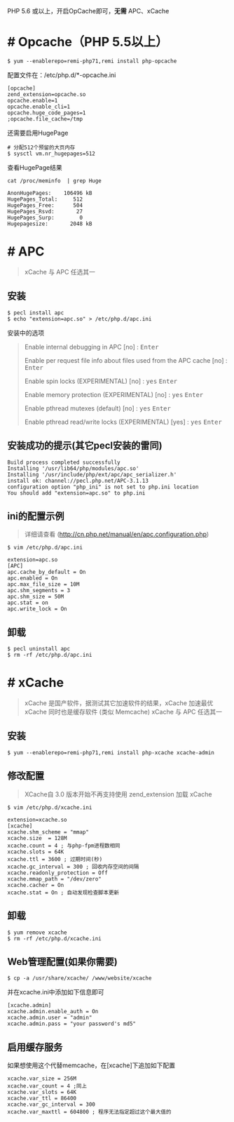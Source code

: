 PHP 5.6 或以上，开启OpCache即可，**无需** APC、xCache

# # Opcache（PHP 5.5以上）
```
$ yum --enablerepo=remi-php71,remi install php-opcache
```
配置文件在：/etc/php.d/*-opcache.ini
```
[opcache]
zend_extension=opcache.so
opcache.enable=1
opcache.enable_cli=1
opcache.huge_code_pages=1
;opcache.file_cache=/tmp
```
还需要启用HugePage
```
# 分配512个预留的大页内存
$ sysctl vm.nr_hugepages=512
```
查看HugePage结果
```
cat /proc/meminfo  | grep Huge
```
```
AnonHugePages:    106496 kB
HugePages_Total:     512
HugePages_Free:      504
HugePages_Rsvd:       27
HugePages_Surp:        0
Hugepagesize:       2048 kB
```


# # APC
> xCache 与 APC 任选其一

## 安装
```
$ pecl install apc
$ echo "extension=apc.so" > /etc/php.d/apc.ini
```
安装中的选项
> Enable internal debugging in APC [no] : <kbd>Enter</kbd>
>
> Enable per request file info about files used from the APC cache [no] : <kbd>Enter</kbd>
>
> Enable spin locks (EXPERIMENTAL) [no] : <kbd>yes</kbd> <kbd>Enter</kbd>
>
> Enable memory protection (EXPERIMENTAL) [no] : <kbd>yes</kbd> <kbd>Enter</kbd>
>
> Enable pthread mutexes (default) [no] : <kbd>yes</kbd> <kbd>Enter</kbd>
>
> Enable pthread read/write locks (EXPERIMENTAL) [yes] : <kbd>yes</kbd> <kbd>Enter</kbd>

## 安装成功的提示(其它pecl安装的雷同)
```
Build process completed successfully
Installing '/usr/lib64/php/modules/apc.so'
Installing '/usr/include/php/ext/apc/apc_serializer.h'
install ok: channel://pecl.php.net/APC-3.1.13
configuration option "php_ini" is not set to php.ini location
You should add "extension=apc.so" to php.ini
```
## ini的配置示例
> 详细请查看 (http://cn.php.net/manual/en/apc.configuration.php)

```
$ vim /etc/php.d/apc.ini
```
```
extension=apc.so
[APC]
apc.cache_by_default = On
apc.enabled = On
apc.max_file_size = 10M
apc.shm_segments = 3
apc.shm_size = 50M
apc.stat = on
apc.write_lock = On
```

## 卸载
```
$ pecl uninstall apc
$ rm -rf /etc/php.d/apc.ini
```

# # xCache
> xCache 是国产软件，据测试其它加速软件的结果，xCache 加速最优
> xCache 同时也是缓存软件 (类似 Memcache)
> xCache 与 APC 任选其一

## 安装
```
$ yum --enablerepo=remi-php71,remi install php-xcache xcache-admin
```
## 修改配置
> XCache自 3.0 版本开始不再支持使用 zend_extension 加载 xCache

```
$ vim /etc/php.d/xcache.ini
```
```
extension=xcache.so
[xcache]
xcache.shm_scheme = "mmap"
xcache.size  = 128M
xcache.count = 4 ; 与php-fpm进程数相同
xcache.slots = 64K
xcache.ttl = 3600 ; 过期时间(秒)
xcache.gc_interval = 300 ; 回收内存空间的间隔
xcache.readonly_protection = Off
xcache.mmap_path = "/dev/zero"
xcache.cacher = On
xcache.stat = On ; 自动发现检查脚本更新
```

## 卸载
```
$ yum remove xcache
$ rm -rf /etc/php.d/xcache.ini
```
## Web管理配置(如果你需要)
```
$ cp -a /usr/share/xcache/ /www/website/xcache
```
并在xcache.ini中添加如下信息即可
```
[xcache.admin]
xcache.admin.enable_auth = On
xcache.admin.user = "admin"
xcache.admin.pass = "your password's md5"
```
## 启用缓存服务
如果想使用这个代替memcache，在[xcache]下追加如下配置
```
xcache.var_size = 256M
xcache.var_count = 4 ;同上
xcache.var_slots = 64K
xcache.var_ttl = 86400 
xcache.var_gc_interval = 300
xcache.var_maxttl = 604800 ; 程序无法指定超过这个最大值的
```

